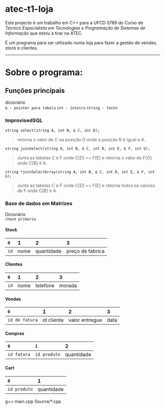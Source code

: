 
# atec-t1-loja

Este projecto é um trabalho em C++ para a UFCD 0789 do Curso de *Técnico Especialista em Tecnologias e Programação de Sistemas de Informação* que estou a tirar na ATEC.

É um programa para ser utilizado numa loja para fazer a gestão de vendas, stock e clientes.

---

# Sobre o programa:

## Funções principais

dicionário  
`& - pointer para tabela`
`int - inteiro`
`string - texto`

### ImprovisedSQL
`string select(string A, int B, & C, int D);`  
>retorna o valor de C na posição D onde a posição B é igual a A.

`string joinSelect(string A, int B, & C, int D, int E, & F, int G);`  
>Junta as tabelas C e F onde C\[D] == F\[E] e retorna o valor de F\[G] onde C\[B] é A.

`string *joinSelectArray(string A, int B, & C, int D, int E, & F, int G);`
>Junta as tabelas C e F onde C\[D] == F\[E] e retorna todos os valores de F onde C\[B] é A.

### Base de dados em Matrizes

Dicionário  
`chave primaria`

#### Stock
| `0` | 1 | 2 | 3 |
| :- | :- | :- | :- |
| `id` |  nome | quantidade | preço de fabrica |

#### Clientes
| `0` | 1 | 2 | 3 |
| :- | :- | :- | :- |
| `id` |  nome | telefone | morada |

#### Vendas
| `0` | 1 | 2 | 3 |
| :- | :- | :- | :- |
| `id de fatura` | id cliente | valor entregue | data |

#### Compras
| `0` | `1` | 2 |
| :- | :- | :- |
| `id fatura` | `id produto` | quantidade |

#### Cart
| `0` | 1 |
| :- | :- |
| `id produto` | quantidade |



g++ main.cpp Source/*.cpp